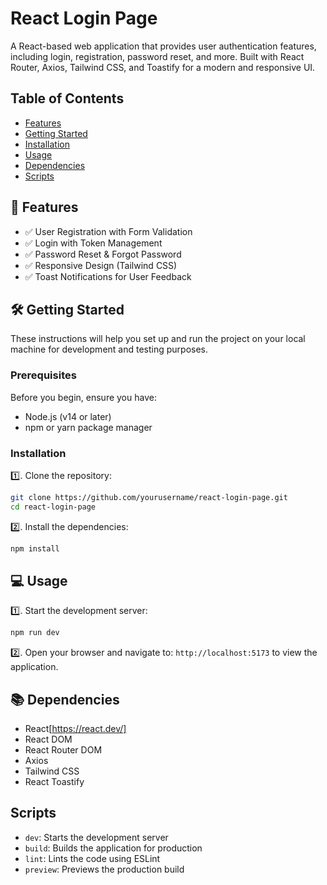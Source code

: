 # React Login Page

A React-based web application that provides user authentication features, including login, registration, password reset, and more. Built with React Router, Axios, Tailwind CSS, and Toastify for a modern and responsive UI.

## Table of Contents

- [Features](#🚀Features)
- [Getting Started](#🛠️Getting-Started)
- [Installation](#installation)
- [Usage](#usage)
- [Dependencies](#dependencies)
- [Scripts](#scripts)

## 🚀 Features

- ✅ User Registration with Form Validation
- ✅ Login with Token Management
- ✅ Password Reset & Forgot Password
- ✅ Responsive Design (Tailwind CSS)
- ✅ Toast Notifications for User Feedback

## 🛠️ Getting Started

These instructions will help you set up and run the project on your local machine for development and testing purposes.

### Prerequisites

Before you begin, ensure you have:

- Node.js (v14 or later)
- npm or yarn package manager

### Installation

1️⃣. Clone the repository:
   ```bash
   git clone https://github.com/yourusername/react-login-page.git
   cd react-login-page
   ```

2️⃣. Install the dependencies:
   ```bash
   npm install
   ```

## 💻 Usage

1️⃣. Start the development server:
   ```bash
   npm run dev
   ```

2️⃣. Open your browser and navigate to: `http://localhost:5173` to view the application.


## 📚 Dependencies

- React[https://react.dev/]
- React DOM
- React Router DOM
- Axios
- Tailwind CSS
- React Toastify

## Scripts

- `dev`: Starts the development server
- `build`: Builds the application for production
- `lint`: Lints the code using ESLint
- `preview`: Previews the production build

